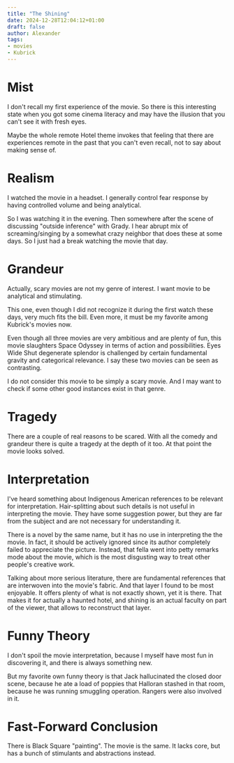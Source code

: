 ```yaml
---
title: "The Shining"
date: 2024-12-28T12:04:12+01:00
draft: false
author: Alexander
tags:
- movies
- Kubrick
---
```


# Mist

I don't recall my first experience of the movie.
So there is this interesting state when you got some cinema literacy and
may have the illusion that you can't see it with fresh eyes.

Maybe the whole remote Hotel theme invokes that feeling that there
are experiences remote in the past that you can't even recall, not to say about making sense of.

# Realism

I watched the movie in a headset.
I generally control fear response by having controlled volume and being analytical.

So I was watching it in the evening.
Then somewhere after the scene of discussing "outside inference" with Grady.
I hear abrupt mix of screaming/singing by a somewhat crazy neighbor that does these at some days.
So I just had a break watching the movie that day.

# Grandeur

Actually, scary movies are not my genre of interest.
I want movie to be analytical and stimulating.

This one, even though I did not recognize it during the first watch these days, very much fits the bill.
Even more, it must be my favorite among Kubrick's movies now.

Even though all three movies are very ambitious and are plenty of fun,
this movie slaughters Space Odyssey in terms of action and possibilities.
Eyes Wide Shut degenerate splendor is challenged by certain fundamental gravity and categorical relevance.
I say these two movies can be seen as contrasting.

I do not consider this movie to be simply a scary movie.
And I may want to check if some other good instances exist in that genre.

# Tragedy

There are a couple of real reasons to be scared.
With all the comedy and grandeur there is quite a tragedy at the depth of it too.
At that point the movie looks solved.

# Interpretation

I've heard something about Indigenous American references to be relevant for interpretation.
Hair-splitting about such details is not useful in interpreting the movie.
They have some suggestion power, but they are far from the subject and are not necessary for understanding it.

There is a novel by the same name, but it has no use in interpreting the the movie.
In fact, it should be actively ignored since its author completely failed to appreciate the picture.
Instead, that fella went into petty remarks mode about the movie, which is the most disgusting way to treat other people's creative work.

Talking about more serious literature, there are fundamental references that are interwoven into the movie's fabric.
And that layer I found to be most enjoyable.
It offers plenty of what is not exactly shown, yet it is there.
That makes it for actually a haunted hotel, and shining is an actual faculty on part of the viewer, that allows to reconstruct that layer.

# Funny Theory

I don't spoil the movie interpretation, because I myself have most fun in discovering it, and there is always something new.

But my favorite own funny theory is that Jack hallucinated the closed door scene,
because he ate a load of poppies that Halloran stashed in that room,
because he was running smuggling operation.
Rangers were also involved in it.

# Fast-Forward Conclusion

There is Black Square "painting". The movie is the same. It lacks core, but has a bunch of stimulants and abstractions instead.

